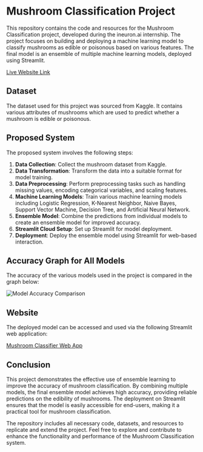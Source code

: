 # Mushroom Classification Project

This repository contains the code and resources for the Mushroom Classification project, developed during the ineuron.ai internship. The project focuses on building and deploying a machine learning model to classify mushrooms as edible or poisonous based on various features. The final model is an ensemble of multiple machine learning models, deployed using Streamlit.

[Live Website Link](https://mushroom-classifier.streamlit.app/)

## Dataset

The dataset used for this project was sourced from Kaggle. It contains various attributes of mushrooms which are used to predict whether a mushroom is edible or poisonous.

## Proposed System

The proposed system involves the following steps:
1. **Data Collection**: Collect the mushroom dataset from Kaggle.
2. **Data Transformation**: Transform the data into a suitable format for model training.
3. **Data Preprocessing**: Perform preprocessing tasks such as handling missing values, encoding categorical variables, and scaling features.
4. **Machine Learning Models**: Train various machine learning models including Logistic Regression, K-Nearest Neighbor, Naive Bayes, Support Vector Machine, Decision Tree, and Artificial Neural Network.
5. **Ensemble Model**: Combine the predictions from individual models to create an ensemble model for improved accuracy.
6. **Streamlit Cloud Setup**: Set up Streamlit for model deployment.
7. **Deployment**: Deploy the ensemble model using Streamlit for web-based interaction.

## Accuracy Graph for All Models

The accuracy of the various models used in the project is compared in the graph below:

![Model Accuracy Comparison](https://github.com/user-attachments/assets/e8e8c15e-d548-4a5d-8dfd-73297e292ff1)

## Website

The deployed model can be accessed and used via the following Streamlit web application:

[Mushroom Classifier Web App](https://mushroom-classifier.streamlit.app/)

## Conclusion

This project demonstrates the effective use of ensemble learning to improve the accuracy of mushroom classification. By combining multiple models, the final ensemble model achieves high accuracy, providing reliable predictions on the edibility of mushrooms. The deployment on Streamlit ensures that the model is easily accessible for end-users, making it a practical tool for mushroom classification.

The repository includes all necessary code, datasets, and resources to replicate and extend the project. Feel free to explore and contribute to enhance the functionality and performance of the Mushroom Classification system.
